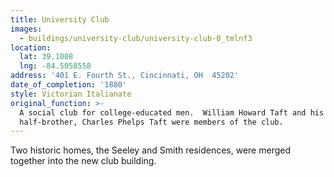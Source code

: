```yaml
---
title: University Club
images:
  - buildings/university-club/university-club-0_tmlnf3
location:
  lat: 39.1008
  lng: -84.5058558
address: '401 E. Fourth St., Cincinnati, OH  45202'
date_of_completion: '1880'
style: Victorian Italianate
original_function: >-
  A social club for college-educated men.  William Howard Taft and his
  half-brother, Charles Phelps Taft were members of the club.
---
```


Two historic homes, the Seeley and Smith residences, were merged together into the new club building.
